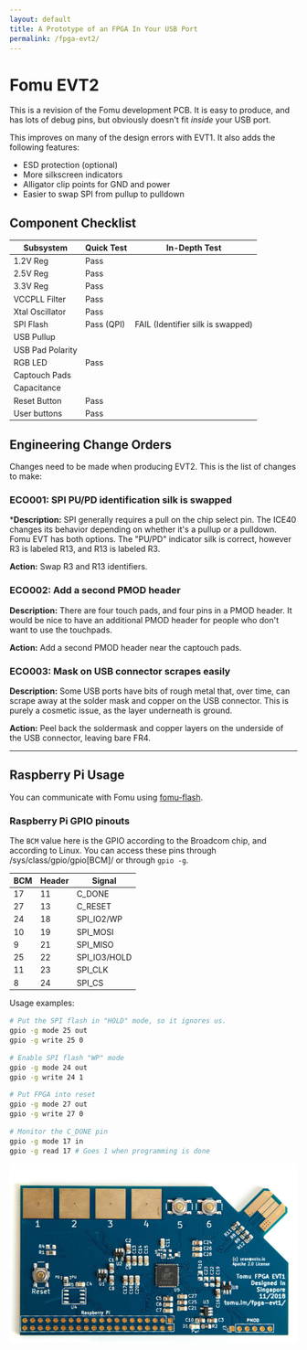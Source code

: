 ```yaml
---
layout: default
title: A Prototype of an FPGA In Your USB Port
permalink: /fpga-evt2/
---
```


<style>
.container {
  max-width: initial;
}
</style>

# Fomu EVT2

This is a revision of the Fomu development PCB.  It is easy to produce, and has lots of debug pins, but obviously doesn't fit _inside_ your USB port.

This improves on many of the design errors with EVT1.  It also adds the following features:

* ESD protection (optional)
* More silkscreen indicators
* Alligator clip points for GND and power
* Easier to swap SPI from pullup to pulldown

## Component Checklist

|Subsystem        | Quick Test | In-Depth Test
|-----------------|------------|--------------
|1.2V Reg         | Pass
|2.5V Reg         | Pass
|3.3V Reg         | Pass 
|VCCPLL Filter    | Pass      
|Xtal Oscillator  | Pass
|SPI Flash        | Pass (QPI) | FAIL (Identifier silk is swapped)
|USB Pullup       | 
|USB Pad Polarity |
|RGB LED          | Pass 
|Captouch Pads    |
|Capacitance      |
|Reset Button     | Pass
|User buttons     | Pass

## Engineering Change Orders

Changes need to be made when producing EVT2.  This is the list of changes to make:

### ECO001: SPI PU/PD identification silk is swapped

***Description:** SPI generally requires a pull on the chip select pin.  The ICE40 changes its behavior depending on whether it's a pullup or a pulldown.  Fomu EVT has both options.  The "PU/PD" indicator silk is correct, however R3 is labeled R13, and R13 is labeled R3.

**Action:** Swap R3 and R13 identifiers.

### ECO002: Add a second PMOD header

**Description:** There are four touch pads, and four pins in a PMOD header. It would be nice to have an additional PMOD header for people who don't want to use the touchpads.

**Action:** Add a second PMOD header near the captouch pads.

### ECO003: Mask on USB connector scrapes easily

**Description:** Some USB ports have bits of rough metal that, over time, can scrape away at the solder mask and copper on the USB connector.  This is purely a cosmetic issue, as the layer underneath is ground.

**Action:** Peel back the soldermask and copper layers on the underside of the USB connector, leaving bare FR4.

---

## Raspberry Pi Usage

You can communicate with Fomu using [fomu-flash](https://github.com/im-tomu/fomu-flash).

### Raspberry Pi GPIO pinouts

The `BCM` value here is the GPIO according to the Broadcom chip, and according to Linux.  You can access these pins through /sys/class/gpio/gpio[BCM]/ or through `gpio -g`.

|BCM | Header | Signal
|----|--------|--------
|17  | 11     | C_DONE
|27  | 13     | C_RESET
|24  | 18     | SPI_IO2/WP
|10  | 19     | SPI_MOSI
| 9  | 21     | SPI_MISO
|25  | 22     | SPI_IO3/HOLD
|11  | 23     | SPI_CLK
| 8  | 24     | SPI_CS

Usage examples:

```sh
# Put the SPI flash in "HOLD" mode, so it ignores us.
gpio -g mode 25 out
gpio -g write 25 0
```

```sh
# Enable SPI flash "WP" mode
gpio -g mode 24 out
gpio -g write 24 1
```

```sh
# Put FPGA into reset
gpio -g mode 27 out
gpio -g write 27 0
```

```sh
# Monitor the C_DONE pin
gpio -g mode 17 in
gpio -g read 17 # Goes 1 when programming is done
```

![Fomu EVT1](img/tomu-fpga-evt-1-smaller.jpg)
